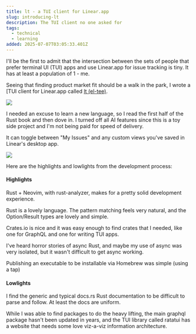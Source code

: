 ```yaml
---
title: lt - a TUI client for Linear.app
slug: introducing-lt
description: The TUI client no one asked for
tags:
  - technical
  - learning
added: 2025-07-07T03:05:33.401Z
---
```


I'll be the first to admit that the intersection between the sets of people that prefer terminal UI (TUI) apps and use Linear.app for issue tracking is tiny. It has at least a population of 1 - me.

Seeing that finding product market fit should be a walk in the park, I wrote a \[TUI client for Linear.app called [lt (el-tee)](https://github.com/markmarkoh/lt).

![](</assets/2025-07-02 20.50.09.gif>)

I needed an excuse to learn a new language, so I read the first half of the Rust book and then dove in. I turned off all AI features since this is a toy side project and I'm not being paid for speed of delivery.

lt can toggle between "My Issues" and any custom views you've saved in Linear's desktop app.

![](</assets/Screenshot 2025-07-07 at 9.40.02 PM.png>)

Here are the highlights and lowlights from the development process:

#### Highlights

Rust + Neovim, with rust-analyzer, makes for a pretty solid development experience.

Rust is a lovely language. The pattern matching feels very natural, and the Option/Result types are lovely and simple.

Crates.io is nice and it was easy enough to find crates that I needed, like one for GraphQL and one for writing TUI apps.

I've heard horror stories of async Rust, and maybe my use of async was very isolated, but it wasn't difficult to get async working.

Publishing an executable to be installable via Homebrew was simple (using a tap)

#### Lowlights

I find the generic and typical docs.rs Rust documentation to be difficult to parse and follow. At least the docs are uniform.

While I was able to find packages to do the heavy lifting, the main graphql package hasn't been updated in years, and the TUI library called ratatui has a website that needs some love viz-a-viz information architecture.
